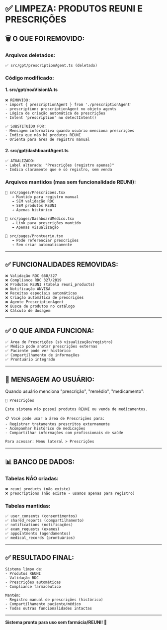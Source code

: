 # ✅ LIMPEZA: PRODUTOS REUNI E PRESCRIÇÕES

## 🗑️ **O QUE FOI REMOVIDO:**

### **Arquivos deletados:**
```
✅ src/gpt/prescriptionAgent.ts (deletado)
```

### **Código modificado:**

#### **1. src/gpt/noaVisionIA.ts**
```
❌ REMOVIDO:
- import { prescriptionAgent } from './prescriptionAgent'
- prescription: prescriptionAgent no objeto agents
- Lógica de criação automática de prescrições
- Intent 'prescription' no detectIntent()

✅ SUBSTITUÍDO POR:
- Mensagem informativa quando usuário menciona prescrições
- Indica que não há produtos REUNI
- Orienta para área de registro manual
```

#### **2. src/gpt/dashboardAgent.ts**
```
✅ ATUALIZADO:
- Label alterada: "Prescrições (registro apenas)"
- Indica claramente que é só registro, sem venda
```

### **Arquivos mantidos (mas sem funcionalidade REUNI):**

```
📄 src/pages/Prescricoes.tsx
   → Mantido para registro manual
   → SEM validação RDC
   → SEM produtos REUNI
   → Apenas histórico

📄 src/pages/DashboardMedico.tsx
   → Link para prescrições mantido
   → Apenas visualização

📄 src/pages/Prontuario.tsx
   → Pode referenciar prescrições
   → Sem criar automaticamente
```

---

## ✅ **FUNCIONALIDADES REMOVIDAS:**

```
❌ Validação RDC 660/327
❌ Compliance RDC 327/2019
❌ Produtos REUNI (tabela reuni_products)
❌ Notificação ANVISA
❌ Receitas especiais automáticas
❌ Criação automática de prescrições
❌ Agente PrescriptionAgent
❌ Busca de produtos no catálogo
❌ Cálculo de dosagem
```

---

## ✅ **O QUE AINDA FUNCIONA:**

```
✅ Área de Prescrições (só visualização/registro)
✅ Médico pode anotar prescrições externas
✅ Paciente pode ver histórico
✅ Compartilhamento de informações
✅ Prontuário integrado
```

---

## 🎯 **MENSAGEM AO USUÁRIO:**

Quando usuário menciona "prescrição", "remédio", "medicamento":

```
💊 Prescrições

Este sistema não possui produtos REUNI ou venda de medicamentos.

📋 Você pode usar a área de Prescrições para:
- Registrar tratamentos prescritos externamente
- Acompanhar histórico de medicações
- Compartilhar informações com profissionais de saúde

Para acessar: Menu lateral > Prescrições
```

---

## 📊 **BANCO DE DADOS:**

### **Tabelas NÃO criadas:**
```
❌ reuni_products (não existe)
❌ prescriptions (não existe - usamos apenas para registro)
```

### **Tabelas mantidas:**
```
✅ user_consents (consentimentos)
✅ shared_reports (compartilhamento)
✅ notifications (notificações)
✅ exam_requests (exames)
✅ appointments (agendamentos)
✅ medical_records (prontuários)
```

---

## ✅ **RESULTADO FINAL:**

```
Sistema limpo de:
- Produtos REUNI
- Validação RDC
- Prescrições automáticas
- Compliance farmacêutico

Mantém:
- Registro manual de prescrições (histórico)
- Compartilhamento paciente/médico
- Todas outras funcionalidades intactas
```

---

**Sistema pronto para uso sem farmácia/REUNI! 🚀**

